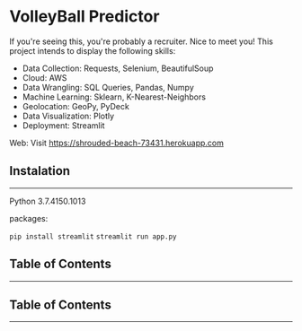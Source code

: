 # VolleyBall Predictor

If you're seeing this, you're probably a recruiter. Nice to meet you!
This project intends to display the following skills:

* Data Collection: Requests, Selenium, BeautifulSoup
* Cloud: AWS
* Data Wrangling: SQL Queries, Pandas, Numpy
* Machine Learning: Sklearn, K-Nearest-Neighbors
* Geolocation: GeoPy, PyDeck
* Data Visualization: Plotly
* Deployment: Streamlit

Web: Visit https://shrouded-beach-73431.herokuapp.com

## Instalation
---
Python 3.7.4150.1013

packages:


`pip install streamlit`
`streamlit run app.py`

## Table of Contents
---
## Table of Contents
---
